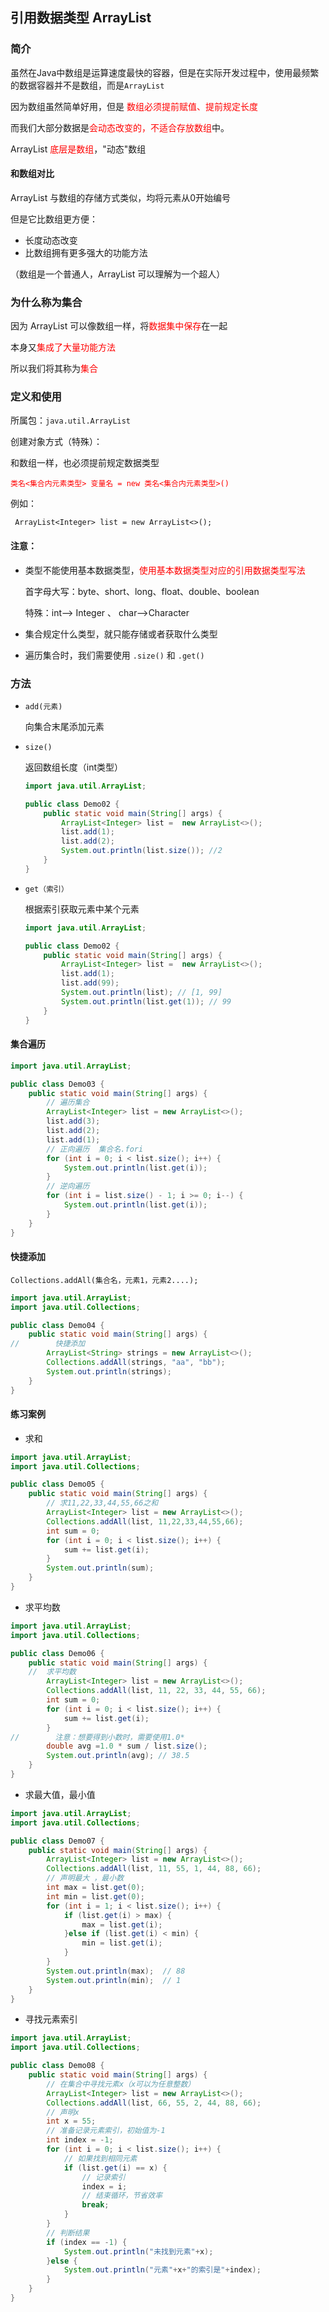 ## 引用数据类型 ArrayList

### 简介

虽然在Java中数组是运算速度最快的容器，但是在实际开发过程中，使用最频繁的数据容器并不是数组，而是`ArrayList`

因为数组虽然简单好用，但是<font color=red> 数组必须提前赋值、提前规定长度</font>

而我们大部分数据是<font color=red>会动态改变的，不适合存放数组</font>中。

ArrayList <font color=red>底层是数组</font>，"动态"数组

#### 和数组对比

ArrayList 与数组的存储方式类似，均将元素从0开始编号

但是它比数组更方便：

* 长度动态改变
* 比数组拥有更多强大的功能方法

（数组是一个普通人，ArrayList 可以理解为一个超人）

### 为什么称为集合

因为 ArrayList 可以像数组一样，将<font color=red>数据集中保存</font>在一起

本身又<font color=red>集成了大量功能方法</font>

所以我们将其称为<font color=red>集合</font>



### 定义和使用

所属包：`java.util.ArrayList`

创建对象方式（特殊）：

和数组一样，也必须提前规定数据类型

<font color=red>`类名<集合内元素类型> 变量名 = new 类名<集合内元素类型>()`</font>

例如：

```
 ArrayList<Integer> list = new ArrayList<>();
```



#### 注意：

* 类型不能使用基本数据类型，<font color=red>使用基本数据类型对应的引用数据类型写法</font>

  首字母大写：byte、short、long、float、double、boolean

  特殊：int--> Integer 、 char-->Character

* 集合规定什么类型，就只能存储或者获取什么类型

* 遍历集合时，我们需要使用 `.size()` 和 `.get()`

### 方法

* `add(元素)`

  向集合末尾添加元素

* `size()`

  返回数组长度（int类型）

  ```java
  import java.util.ArrayList;
  
  public class Demo02 {
      public static void main(String[] args) {
          ArrayList<Integer> list =  new ArrayList<>();
          list.add(1);
          list.add(2);
          System.out.println(list.size()); //2
      }
  }
  ```

* `get（索引）`

  根据索引获取元素中某个元素

  ```java
  import java.util.ArrayList;
  
  public class Demo02 {
      public static void main(String[] args) {
          ArrayList<Integer> list =  new ArrayList<>();
          list.add(1);
          list.add(99);
          System.out.println(list); // [1, 99]
          System.out.println(list.get(1)); // 99
      }
  }
  ```

  

#### 集合遍历

```java
import java.util.ArrayList;

public class Demo03 {
    public static void main(String[] args) {
        // 遍历集合
        ArrayList<Integer> list = new ArrayList<>();
        list.add(3);
        list.add(2);
        list.add(1);
        // 正向遍历  集合名.fori
        for (int i = 0; i < list.size(); i++) {
            System.out.println(list.get(i));
        }
        // 逆向遍历
        for (int i = list.size() - 1; i >= 0; i--) {
            System.out.println(list.get(i));
        }
    }
}
```

#### 快捷添加

`Collections.addAll(集合名，元素1，元素2....);`

```java
import java.util.ArrayList;
import java.util.Collections;

public class Demo04 {
    public static void main(String[] args) {
//        快捷添加
        ArrayList<String> strings = new ArrayList<>();
        Collections.addAll(strings, "aa", "bb");
        System.out.println(strings);
    }
}
```



#### 练习案例

* 求和

```java
import java.util.ArrayList;
import java.util.Collections;

public class Demo05 {
    public static void main(String[] args) {
        // 求11,22,33,44,55,66之和
        ArrayList<Integer> list = new ArrayList<>();
        Collections.addAll(list, 11,22,33,44,55,66);
        int sum = 0;
        for (int i = 0; i < list.size(); i++) {
            sum += list.get(i);
        }
        System.out.println(sum);
    }
}
```

* 求平均数

```java
import java.util.ArrayList;
import java.util.Collections;

public class Demo06 {
    public static void main(String[] args) {
    //  求平均数
        ArrayList<Integer> list = new ArrayList<>();
        Collections.addAll(list, 11, 22, 33, 44, 55, 66);
        int sum = 0;
        for (int i = 0; i < list.size(); i++) {
            sum += list.get(i);
        }
//        注意：想要得到小数时，需要使用1.0*
        double avg =1.0 * sum / list.size();
        System.out.println(avg); // 38.5
    }
}
```

* 求最大值，最小值

```java
import java.util.ArrayList;
import java.util.Collections;

public class Demo07 {
    public static void main(String[] args) {
        ArrayList<Integer> list = new ArrayList<>();
        Collections.addAll(list, 11, 55, 1, 44, 88, 66);
        // 声明最大 ，最小数
        int max = list.get(0);
        int min = list.get(0);
        for (int i = 1; i < list.size(); i++) {
            if (list.get(i) > max) {
                max = list.get(i);
            }else if (list.get(i) < min) {
                min = list.get(i);
            }
        }
        System.out.println(max);  // 88
        System.out.println(min);  // 1
    }
}
```

* 寻找元素索引

```java
import java.util.ArrayList;
import java.util.Collections;

public class Demo08 {
    public static void main(String[] args) {
        // 在集合中寻找元素x（x可以为任意整数）
        ArrayList<Integer> list = new ArrayList<>();
        Collections.addAll(list, 66, 55, 2, 44, 88, 66);
        // 声明x
        int x = 55;
        // 准备记录元素索引，初始值为-1
        int index = -1;
        for (int i = 0; i < list.size(); i++) {
            // 如果找到相同元素
            if (list.get(i) == x) {
                // 记录索引
                index = i;
                // 结束循环，节省效率
                break;
            }
        }
        // 判断结果
        if (index == -1) {
            System.out.println("未找到元素"+x);
        }else {
            System.out.println("元素"+x+"的索引是"+index);
        }
    }
}
```

